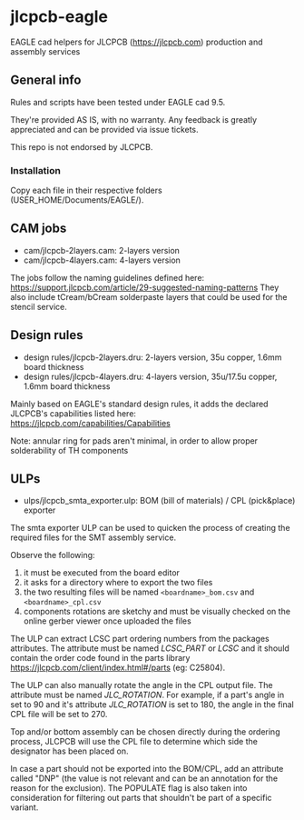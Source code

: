 # jlcpcb-eagle
EAGLE cad helpers for JLCPCB (https://jlcpcb.com) production and assembly services

## General info

Rules and scripts have been tested under EAGLE cad 9.5.

They're provided AS IS, with no warranty. Any feedback is greatly appreciated and
can be provided via issue tickets.

This repo is not endorsed by JLCPCB.

### Installation

Copy each file in their respective folders (USER_HOME/Documents/EAGLE/).

## CAM jobs

* cam/jlcpcb-2layers.cam: 2-layers version
* cam/jlcpcb-4layers.cam: 4-layers version

The jobs follow the naming guidelines defined here: https://support.jlcpcb.com/article/29-suggested-naming-patterns
They also include tCream/bCream solderpaste layers that could be used for the stencil service.

## Design rules

* design rules/jlcpcb-2layers.dru: 2-layers version, 35u copper, 1.6mm board thickness
* design rules/jlcpcb-4layers.dru: 4-layers version, 35u/17.5u copper, 1.6mm board thickness

Mainly based on EAGLE's standard design rules, it adds the declared JLCPCB's capabilities listed
here: https://jlcpcb.com/capabilities/Capabilities

Note: annular ring for pads aren't minimal, in order to allow proper solderability of TH components

## ULPs

* ulps/jlcpcb_smta_exporter.ulp: BOM (bill of materials) / CPL (pick&place) exporter

The smta exporter ULP can be used to quicken the process of creating the required files for the
SMT assembly service.

Observe the following:

1. it must be executed from the board editor
2. it asks for a directory where to export the two files
3. the two resulting files will be named ```<boardname>_bom.csv``` and ```<boardname>_cpl.csv```
4. components rotations are sketchy and must be visually checked on the online gerber viewer once uploaded the files

The ULP can extract LCSC part ordering numbers from the packages attributes. The attribute must be named _LCSC_PART_ or _LCSC_ and it should contain the order code found in the parts library https://jlcpcb.com/client/index.html#/parts (eg: C25804).

The ULP can also manually rotate the angle in the CPL output file. The attribute must be named _JLC_ROTATION_. For example, if a part's angle in set to 90 and it's attribute _JLC_ROTATION_ is set to 180, the angle in the final CPL file will be set to 270.

Top and/or bottom assembly can be chosen directly during the ordering process, JLCPCB will use the CPL file to determine which side the
designator has been placed on.

In case a part should not be exported into the BOM/CPL, add an attribute called "DNP" (the value
is not relevant and can be an annotation for the reason for the exclusion). The POPULATE flag is
also taken into consideration for filtering out parts that shouldn't be part of a specific variant.
